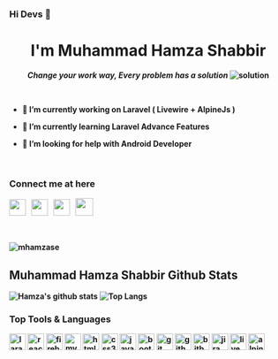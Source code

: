 ### Hi Devs 👋
<h1 align="center">I'm Muhammad Hamza Shabbir</h1>
<p align="center"> <b><i>Change your work way, Every problem has a solution</i><b> <img src="https://cdn-icons-png.flaticon.com/512/4185/4185733.png" alt="solution" /> </p>

<br>

- 🔭 I’m currently working on **Laravel ( Livewire + AlpineJs )**

- 🌱 I’m currently learning **Laravel Advance Features**

- 🤝 I’m looking for help with **Android Developer**

<!-- - 👨‍💻 Check my website : https://mhamzase.com/ -->


<br>

### Connect me at here

<span><a href="https://www.linkedin.com/in/mhamzase/" ><img src="https://cdn-icons-png.flaticon.com/512/174/174857.png" width="30" height="30" target="_blank" /></a>
&nbsp;
<a href="https://web.facebook.com/mhamzase/" ><img src="https://cdn-icons-png.flaticon.com/512/1384/1384053.png" width="30" height="30" target="_blank" /></a>
&nbsp;
<a href="https://www.instagram.com/haimiraj/" ><img src="https://cdn-icons-png.flaticon.com/512/2111/2111463.png" width="30" height="30" target="_blank" /></a>
&nbsp;
<a href="https://www.youtube.com/channel/UCpuaOF3YbZ35yuinh4aDb-w" ><img src="https://cdn-icons-png.flaticon.com/512/1384/1384060.png" width="32" height="32" target="_blank" /></a>
<span>

<br>
  
<p align="left"> <img src="https://komarev.com/ghpvc/?username=mhamzase&label=Profile%20views&color=0e75b6&style=flat" alt="mhamzase" /> </p>

## Muhammad Hamza Shabbir Github Stats

<span> ![Hamza's github stats](https://github-readme-stats.vercel.app/api?username=mhamzase&theme=tokyonight&show_icons=true&count_private=true) </span>
<span> ![Top Langs](https://github-readme-stats.vercel.app/api/top-langs/?username=mhamzase&theme=tokyonight&show=csharp)</span>


### Top Tools & Languages <br>
<img src="https://cdn.iconscout.com/icon/free/png-64/laravel-3521540-2944958.png" alt="laravel" width="30" height="30"/>
<img src="https://cdn.iconscout.com/icon/free/png-64/react-226053.png" alt="reactjs" width="30" height="30"/>
<img src="https://cdn.iconscout.com/icon/free/png-64/firebase-3521427-2944871.png" alt="firebase" width="30" height="30"/>
<img src="https://cdn.iconscout.com/icon/free/png-64/mysql-3628940-3030165.png" alt="mysql" width="30" height="30"/>
<img src="https://cdn.iconscout.com/icon/free/png-64/html-3628838-3030115.png" alt="html5" width="30" height="30"/>
<img src="https://cdn.iconscout.com/icon/free/png-64/css-131-722685.png" alt="css3" width="30" height="30"/>
<img src="https://cdn.iconscout.com/icon/free/png-64/javascript-1-225993.png" alt="javascript" width="30" height="30"/>
<img src="https://cdn.iconscout.com/icon/free/png-64/bootstrap-226077.png" alt="bootstrap" width="30" height="30"/>
<img src="https://cdn.iconscout.com/icon/free/png-64/git-225996.png" alt="git" width="30" height="30"/>
<img src="https://cdn.iconscout.com/icon/free/png-64/github-1521500-1288242.png" alt="github" width="30" height="30"/>
<img src="https://cdn.iconscout.com/icon/free/png-64/bitbucket-3521305-2944724.png" alt="bitbucket" width="30" height="30"/>
<img src="https://cdn.iconscout.com/icon/free/png-64/jira-3521518-2945021.png" alt="jira" width="30" height="30"/>
<img src="https://laravel-livewire.com/img/twitter.png" alt="livewire" width="30" height="30"/>
<img src="https://cdn.worldvectorlogo.com/logos/alpinejs.svg" alt="alpinejs" width="30" height="30"/>
  
